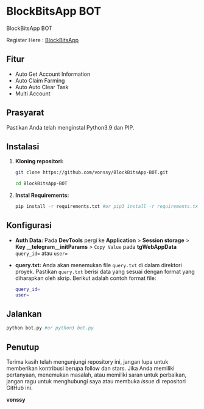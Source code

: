 # BlockBitsApp BOT
BlockBitsApp BOT

Register Here : [BlockBitsApp](https://t.me/BlockBits_bot/BlockBitsApp?startapp=hDKG6y3n)

## Fitur

  - Auto Get Account Information
  - Auto Claim Farming
  - Auto Auto Clear Task
  - Multi Account

## Prasyarat

Pastikan Anda telah menginstal Python3.9 dan PIP.

## Instalasi

1. **Kloning repositori:**
   ```bash
   git clone https://github.com/vonssy/BlockBitsApp-BOT.git
   ```
   ```bash
   cd BlockBitsApp-BOT
   ```

2. **Instal Requirements:**
   ```bash
   pip install -r requirements.txt #or pip3 install -r requirements.txt
   ```

## Konfigurasi

- **Auth Data:** Pada **DevTools** pergi ke **Application** > **Session storage** > **Key __telegram__initParams** > `Copy Value` pada **tgWebAppData** `query_id=` atau `user=`
- **query.txt:** Anda akan menemukan file `query.txt` di dalam direktori proyek. Pastikan `query.txt` berisi data yang sesuai dengan format yang diharapkan oleh skrip. Berikut adalah contoh format file:

  ```bash
  query_id=
  user=
  ```

## Jalankan

```bash
python bot.py #or python3 bot.py
```

## Penutup

Terima kasih telah mengunjungi repository ini, jangan lupa untuk memberikan kontribusi berupa follow dan stars.
Jika Anda memiliki pertanyaan, menemukan masalah, atau memiliki saran untuk perbaikan, jangan ragu untuk menghubungi saya atau membuka *issue* di repositori GitHub ini.

**vonssy**